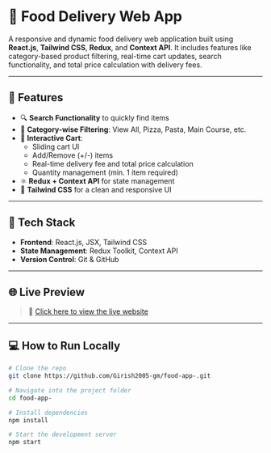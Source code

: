 # 🍔 Food Delivery Web App

A responsive and dynamic food delivery web application built using **React.js**, **Tailwind CSS**, **Redux**, and **Context API**. It includes features like category-based product filtering, real-time cart updates, search functionality, and total price calculation with delivery fees.

---

## 🚀 Features

- 🔍 **Search Functionality** to quickly find items
- 🍕 **Category-wise Filtering**: View All, Pizza, Pasta, Main Course, etc.
- 🛒 **Interactive Cart**:
  - Sliding cart UI
  - Add/Remove (+/-) items
  - Real-time delivery fee and total price calculation
  - Quantity management (min. 1 item required)
- ⚛️ **Redux + Context API** for state management
- 🎨 **Tailwind CSS** for a clean and responsive UI

---

## 🧰 Tech Stack

- **Frontend**: React.js, JSX, Tailwind CSS
- **State Management**: Redux Toolkit, Context API
- **Version Control**: Git & GitHub

---

## 🌐 Live Preview

> 🔗 [Click here to view the live website](https://girish-food-app.netlify.app/)



---

## 💻 How to Run Locally

```bash
# Clone the repo
git clone https://github.com/Girish2005-gm/food-app-.git

# Navigate into the project folder
cd food-app-

# Install dependencies
npm install

# Start the development server
npm start
